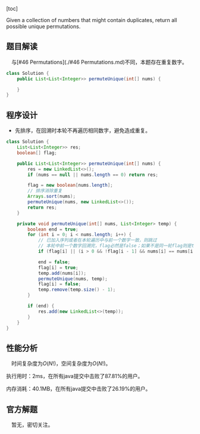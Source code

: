 [toc]

Given a collection of numbers that might contain duplicates, return all possible unique permutations.



## 题目解读

&emsp;与[#46 Permutations](./#46 Permutations.md)不同，本题存在重复数字。

```java
class Solution {
    public List<List<Integer>> permuteUnique(int[] nums) {

    }
}
```

## 程序设计

* 先排序，在回溯时本轮不再遍历相同数字，避免造成重复。

```java
class Solution {
    List<List<Integer>> res;
    boolean[] flag;

    public List<List<Integer>> permuteUnique(int[] nums) {
        res = new LinkedList<>();
        if (nums == null || nums.length == 0) return res;

        flag = new boolean[nums.length];
        // 排序消除重复
        Arrays.sort(nums);
        permuteUnique(nums, new LinkedList<>());
        return res;
    }

    private void permuteUnique(int[] nums, List<Integer> temp) {
        boolean end = true;
        for (int i = 0; i < nums.length; i++) {
            // 已加入序列或者在本轮遍历中与前一个数字一致，则跳过
            // 本轮中前一个数字回溯完，flag必然是false；如果不是同一轮flag则是true
            if (flag[i] || (i > 0 && !flag[i - 1] && nums[i] == nums[i - 1])) continue;

            end = false;
            flag[i] = true;
            temp.add(nums[i]);
            permuteUnique(nums, temp);
            flag[i] = false;
            temp.remove(temp.size() - 1);
        }

        if (end) {
            res.add(new LinkedList<>(temp));
        }
    }
}
```

## 性能分析

&emsp;时间复杂度为$O(N!)$，空间复杂度为$O(N!)$。

执行用时：2ms，在所有java提交中击败了87.81%的用户。

内存消耗：40.1MB，在所有java提交中击败了26.19%的用户。

## 官方解题

&emsp;暂无，密切关注。